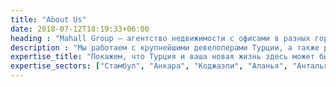 ```yaml
---
title: "About Us"
date: 2018-07-12T18:19:33+06:00
heading : "Mahall Group — агентство недвижимости с офисами в разных городах Турции и Катаре."
description : "Мы работаем с крупнейшими девелоперами Турции, а также реализуем собственные жилые проекты. Наш подход к работе — это стратегия win-win. Вы не платите нам комиссию, а в случае покупки расходы на себя берут наши застройщики-партнеры."
expertise_title: "Покажем, что Турция и ваша новая жизнь здесь может быть разной."
expertise_sectors: ["Стамбул", "Анкара", "Коджаэли", "Аланья", "Анталья", "Измир", "Эскишехир", "Бурса", "Мерсин", "и другие города"]
---
```

